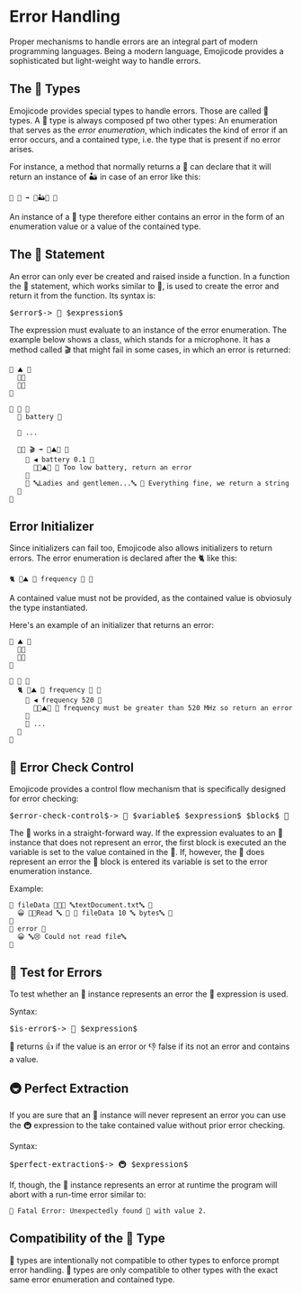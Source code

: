 # Error Handling

Proper mechanisms to handle errors are an integral part of modern programming
languages. Being a modern language, Emojicode provides a sophisticated but
light-weight way to handle errors.

## The 🚨 Types

Emojicode provides special types to handle errors. Those are called 🚨 types. A 🚨
type is always composed pf two other types: An enumeration that serves as the
*error enumeration*, which indicates the kind of error if an error occurs, and a
contained type, i.e. the type that is present if no error arises.

For instance, a method that normally returns a 🔡 can declare that it will
return an instance of 🏜 in case of an error like this:

```
🐖 🙅 ➡️ 🚨🏜🔡 🍇
```

An instance of a 🚨 type therefore either contains an error in the form of an
enumeration value or a value of the contained type.

## The 🚨 Statement

An error can only ever be created and raised inside a function. In a function
the 🚨 statement, which works similar to 🍎, is used to create the error and
return it from the function. Its syntax is:

<pre class="syntax">
$error$-> 🚨 $expression$
</pre>

The expression must evaluate to an instance of the error enumeration. The
example below shows a class, which stands for a microphone. It has a method
called 🎬 that might fail in some cases, in which an error is returned:

```
🦃 ⛰ 🍇
  🔘🔋
  🔘🌊
🍉

🐇 🎤 🍇
  🍰 battery 🚀

  👴 ...

  🐇🐖 🎬 ➡️ 🚨⛰🔡 🍇
    🍊 ◀️ battery 0.1 🍇
      🚨🔷⛰🔋 👴 Too low battery, return an error
    🍉
    🍎 🔤Ladies and gentlemen...🔤 👴 Everything fine, we return a string
  🍉
🍉
```

## Error Initializer

Since initializers can fail too, Emojicode also allows initializers to return
errors. The error enumeration is declared after the 🐈 like this:

```
🐈 🚨⛰ 🦀 frequency 🚀 🍇
```

A contained value must not be provided, as the contained value is obviosuly
the type instantiated.

Here's an example of an initializer that returns an error:

```
🦃 ⛰ 🍇
  🔘🔋
  🔘🌊
🍉

🐇 🎤 🍇
  🐈 🚨⛰ 🦀 frequency 🚀 🍇
    🍊 ◀️ frequency 520 🍇
      🚨🔷⛰🌊 👴 frequency must be greater than 520 MHz so return an error
    🍉
    👴 ...
  🍉
🍉
```

## 🥑 Error Check Control

Emojicode provides a control flow mechanism that is specifically designed for
error checking:

<pre class="syntax">
$error-check-control$-> 🥑 $variable$ $expression$ $block$ 🍓 $variable$ $block$
</pre>

The 🥑 works in a straight-forward way. If the expression evaluates to an 🚨
instance that does not represent an error, the first block is executed an the
variable is set to the value contained in the 🚨. If, however, the 🚨 does
represent an error the 🍓 block is entered its variable is set to the error
enumeration instance.

Example:

```
🥑 fileData 🍩📇📄 🔤textDocument.txt🔤 🍇
  😀 🍪🔤Read 🔤 🔡 🐔 fileData 10 🔤 bytes🔤 🍪
🍉
🍓 error 🍇
  😀 🔤😢 Could not read file🔤
🍉
```

## 🚥 Test for Errors

To test whether an 🚨 instance represents an error the 🚥 expression is used.

Syntax:

<pre class="syntax">
$is-error$-> 🚥 $expression$
</pre>

🚥 returns 👍 if the value is an error or 👎 false if its not an error and
contains a value.

## 🚇 Perfect Extraction

If you are sure that an 🚨 instance will never represent an error you can use
the 🚇 expression to the take contained value without prior error checking.

Syntax:

<pre class="syntax">
$perfect-extraction$-> 🚇 $expression$
</pre>

If, though, the 🚨 instance represents an error at runtime the program will
abort with a run-time error similar to:

```
🚨 Fatal Error: Unexpectedly found 🚨 with value 2.
```

## Compatibility of the 🚨 Type

🚨 types are intentionally not compatible to other types to enforce prompt error
handling. 🚨 types are only compatible to other types with the exact same error
enumeration and contained type.
